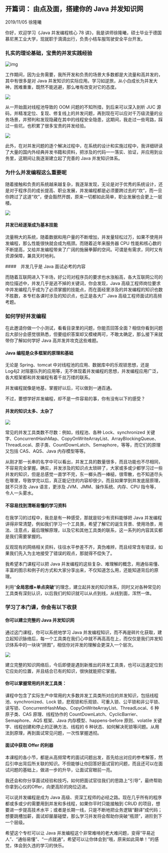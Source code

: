 ## 开篇词： 由点及面，搭建你的 Java 并发知识网
2019/11/05 徐隆曦


你好，欢迎学习《Java 并发编程核心 78 讲》，我是讲师徐隆曦，硕士毕业于德国慕尼黑工业大学，现就职于滴滴出行，负责小桔车服驾驶安全平台开发。

### 扎实的理论基础，宝贵的并发实践经验

![img](../pic/CgoB5l3DgLOAN9TxAADOl2eK1YA757.png)


工作期间，因为业务需要，我所开发和负责的场景大多数都是大流量和高并发的，其中有很多是对 Java 并发知识的实际应用。学习如逆旅，从小白成长为并发大神，困难重重，既然不能逃避，那么唯有改变对它的态度。

![](../pic/CgoB5l3DgLOABnQDAAIty53kLZs981.png)

从一开始面对线程池导致的 OOM 问题的不知所措，到后来可以深入剖析 JUC 源码，并精准定位、复现、修复线上的并发问题，再到现在可以应对千万级流量的业务场景，并预判和发现隐藏在其中的线程安全隐患，这期间，我走过一些弯路，踩过一些坑，也积累了很多宝贵的并发经验。

![](../pic/CgotOV3DgLOAELhuAACPIXhX2bY626.png)

此外，在对并发问题的逐个解决过程中，在系统的设计和实施过程中，我详细研读了大量的国内外经典并发书籍和资料，把涉及的代码一一落实、验证，并应用到业务里，这期间让我逐渐建立起了完善的 Java 并发知识体系。

### 为什么并发编程这么重要呢
随着接触和负责的系统越来越复杂，我逐渐发现，无论是对于优秀的系统设计，还是对于程序员的成长提高、职业发展，并发编程都是必须要跨过去的“坎”，而一旦你跨过了这道“坎”，便会豁然开朗，原来一切都如此简单，职业发展也会更上一层楼。

![](../pic/CgoB5l3DgLOAEMv7AABnabGYURQ993.png)

#### 并发已经逐渐成为基本技能

流量稍大的系统，随着数据和用户量的不断增加，并发量轻松过万，如果不使用并发编程，那么性能很快就会成为瓶颈。而随着近年来服务器 CPU 性能和核心数的不断提高，又给并发编程带来了广阔的施展拳脚的空间。可谓是有需求，同时又有资源保障，兼具天时地利。



####　并发几乎是 Java 面试必考的内容

而随着互联网进入下半场，好公司对程序员的要求也水涨船高，各大互联网公司的岗位描述中，并发几乎是逃不掉的关键词，你会发现，Java 高级工程师岗位要求中并发编程几乎成为了必须掌握的技能点，而在面经里涉及的并发编程的知识也数不胜数，本专栏各课时涉及的知识点，也正是各大厂 Java 高级工程师面试的高频考题。

### 如何学好并发编程
在此邀请你做一个小测试，看看目录里的问题，你能否回答全面？相信你看到问题后大部分会感觉很熟悉，但要组织答案却又模棱两可，不敢太确定，那么接下来就带你了解如何学好 Java 高并发并攻克这些难题。



#### Java 编程是众多框架的原理和基础

无论是 Spring、tomcat 中对线程池的应用、数据库中的乐观锁思想，还是 Log4j2 对阻塞队列的应用等，无不体现着并发编程的思想，并发编程应用广泛，各大框架都和并发编程有着千丝万缕的联系。

并发编程就像是地基，掌握好以后，可以做到一通百通。

不过，要想学好并发编程，却不是一件容易的事，你有没有以下的感受？

#### 并发的知识太多、太杂了

![](../pic/CgoB5l3DgLSABWlnAAAr88J9c9A926.png)



常见的并发工具类数不尽数：例如，线程池、各种 Lock、synchronized 关键字、ConcurrentHashMap、CopyOnWriteArrayList、ArrayBlockingQueue、ThreadLocal、原子类、CountDownLatch、Semaphore，等等，而它们的原理又包括 CAS、AQS、Java 内存模型等等。



从刚才那一长串的名字中可以看出，并发工具的数量很多，而且功能也不尽相同，不容易完全掌握。确实，并发涉及的知识点太琐碎了，大家或多或少都学习过一些并发的知识，但是总感觉一直学不完，东一榔头西一棒槌，很零散，也不知道尽头在哪里，导致学完以后，真正能记住的内容却很少。而且如果学到并发底层原理，就不只涉及 Java 语言，更涉及 JVM、JMM、操作系统、内存、CPU 指令等，令人一头雾水。

 

#### 不容易找到清晰易懂的学习资料

在我学习的过程中，我总是有一种感受，那就是较少有资料能够把 Java 并发编程讲得非常清楚，例如我们学习一个工具类，希望了解它的诞生背景、使用场景，用法、注意点，最后理解原理，以及它和其他工具类的联系，这一系列的内容其实都是我们需要掌握的。

 

反观现有的网络相关资料，往往水平参差不齐，真伪难辨，而且经常含有错误，如果我们先入为主地接受了错误的观点，那就得不偿失了。



我希望本门课程可以把 Java 并发编程的这些复杂、难理解的概念，用通俗易懂、丰富的图示和例子的方式和大家分享出来，不仅知道怎么用，还能知道背后的原理。

 

利用“**全局思维+单点突破**”的理念，建立起并发的知识体系，同时又对各种常见的工具类有深刻认识，以后我们的知识就可以从点到线，从线到面，浑然一体。

 

### 学习了本门课，你会有以下收获
#### 你可以建立完整的 Java 并发知识网

通过这门课程，你可以系统地学习 Java 并发编程知识，而不再是碎片化获取，建立起知识脉络后，每一个工具类在我们心中就不再高高在上，而仅仅是我们并发知识体系中的一块块“拼图”，相信你对并发的理解会更深入一个层次。

![](../pic/CgotOV3DgLSAGmEWAADo6Lxf6ww652.png)

建立完整的知识网络后，今后即便是遇到新推出的并发工具类，也可以迅速定位到它应处的位置，并且结合已有的知识，很快就能把它掌握。

 

#### 你可以掌握常用的并发工具类：

课程中包含了实际生产中常用的大多数并发工具类所对应的并发知识，包括线程池、synchronized、Lock 锁，悲观锁和乐观锁、可重入锁、公平锁和非公平锁、读写锁、ConcurrentHashMap、CopyOnWriteArrayList、ThreadLocal、6 种原子类、CAS 原理、线程协作的 CountDownLatch、CyclicBarrier、Semaphore、AQS 框架、Java 内存模型、happens-before 原则、volatile 关键字、线程创建和停止的正确方法、线程的 6 种状态、如何解决死锁等问题。从用法到原理，再到面试常见问题，一次性掌握透彻。

 

#### 面试中获取 Offer 的利器

本课程的各小节，都是从高频常考的面试问题出发，首先给出对应的参考解答，然后引申出背后所关联的知识。不但能够让你回答好面试官的问题，而且还可以在面试问题的基础上，做进一步的升华，让面试官眼前一亮。

 

我还会和你分享面试经验和技巧，如何把面试官往我们的思路上“引导”，最终帮助你拿到心仪的Offer，向更高阶的岗位迈进。

 

可以说并发编程是成为 Java 高级、资深工程师的必经之路。现在几乎所有的程序都或多或少的需要用到并发和多线程，如果你平时只能接触到 CRUD 的项目，想要进一步提高技术水平；或者是长期一线，只是不断地把业务逻辑“翻译”成代码；想要跳槽加薪，面试却屡屡碰壁，那么学习并发将会帮助你突破“瓶颈”，进阶到下一个层级。

 

希望这个专栏可以让 Java 并发编程这个非常难啃的老大难问题，变得“平易近人”、“通俗易懂”、“一点就通”，希望可以让你体会到“哦，原来如此简单！”的感觉，体会到久违的学习的快乐。